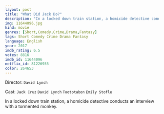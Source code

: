 ```yaml
---
layout: post
title: "What Did Jack Do?"
description: "In a locked down train station, a homicide detective conducts an interview with a tormented monkey..."
img: 11644096.jpg
kind: movie
genres: [Short,Comedy,Crime,Drama,Fantasy]
tags: Short Comedy Crime Drama Fantasy 
language: English
year: 2017
imdb_rating: 6.5
votes: 8816
imdb_id: 11644096
netflix_id: 81226955
color: 264653
---
```

Director: `David Lynch`  

Cast: `Jack Cruz` `David Lynch` `Toototabon` `Emily Stofle` 

In a locked down train station, a homicide detective conducts an interview with a tormented monkey.